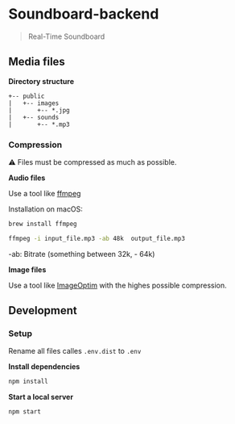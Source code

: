 # Soundboard-backend

> Real-Time Soundboard

## Media files

**Directory structure**

```
+-- public
|   +-- images
|       +-- *.jpg
|   +-- sounds
|       +-- *.mp3
```

### Compression

⚠️ Files must be compressed as much as possible.

**Audio files**

Use a tool like [ffmpeg](https://ffmpeg.org/)

Installation on macOS:

```bash
brew install ffmpeg
```

```bash
ffmpeg -i input_file.mp3 -ab 48k  output_file.mp3
```

-ab: Bitrate (something between 32k, - 64k)

**Image files**

Use a tool like [ImageOptim](https://imageoptim.com/mac) with the highes possible compression.

## Development

### Setup

Rename all files calles `.env.dist` to `.env`

**Install dependencies**

```bash
npm install
```

**Start a local server**

```bash
npm start
```
